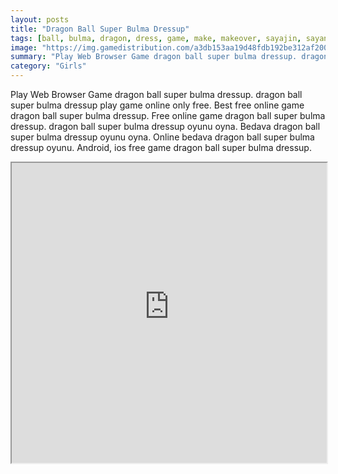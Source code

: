 ```yaml
---
layout: posts
title: "Dragon Ball Super Bulma Dressup"
tags: [ball, bulma, dragon, dress, game, make, makeover, sayajin, sayan, super, capsule, corp, free, online, games, oyna, game, free, games, play, play, games]
image: "https://img.gamedistribution.com/a3db153aa19d48fdb192be312af20018.jpg"
summary: "Play Web Browser Game dragon ball super bulma dressup. dragon ball super bulma dressup play game online only free. Best free online game dragon ball super bulma dressup. Free online game dragon ball super bulma dressup. dragon ball super bulma dressup oyunu oyna. Bedava dragon ball super bulma dressup oyunu oyna. Online bedava dragon ball super bulma dressup oyunu. Android, ios free game dragon ball super bulma dressup."
category: "Girls"
---
```


Play Web Browser Game dragon ball super bulma dressup. dragon ball super bulma dressup play game online only free. Best free online game dragon ball super bulma dressup. Free online game dragon ball super bulma dressup. dragon ball super bulma dressup oyunu oyna. Bedava dragon ball super bulma dressup oyunu oyna. Online bedava dragon ball super bulma dressup oyunu. Android, ios free game dragon ball super bulma dressup.

<iframe width="100%" height="480px;" src="https://flash.gamedistribution.com?game=a3db153aa19d48fdb192be312af20018"></iframe>